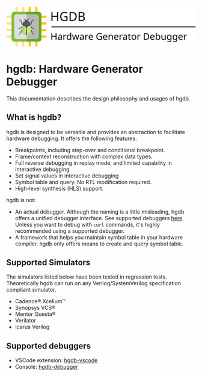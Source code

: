 ![hgdb logo](https://github.com/Kuree/files/raw/master/images/hgdb-logo-header.svg)
# hgdb: Hardware Generator Debugger
This documentation describes the design philosophy and usages of hgdb.

## What is hgdb?
hgdb is designed to be versatile and provides an abstraction to
facilitate hardware debugging. It offers the following features:

- Breakpoints, including step-over and conditional breakpoint.
- Frame/context reconstruction with complex data types.
- Full reverse debugging in replay mode, and limited capability in interactive
  debugging.
- Set signal values in interactive debugging
- Symbol table and query. No RTL modification required.
- High-level synthesis (HLS) support.

hgdb is not:

- An actual debugger. Although the naming is a little misleading, hgdb offers a unified debugger interface. 
  See supported debuggers [here](https://github.com/Kuree/hgdb-debugger).
  Unless you want to debug with `curl` commands, it's highly recommended using a supported debugger.
- A framework that helps you maintain symbol table in your hardware compiler.
  hgdb only offers means to create and query symbol table.

## Supported Simulators
The simulators listed below have been tested in regression tests.
Theoretically hgdb can run on any Verilog/SystemVerilog specification
compliant simulator.

- Cadence® Xcelium™
- Synopsys VCS®
- Mentor Questa®
- Verilator
- Icarus Verilog

## Supported debuggers

- VSCode extension: [hgdb-vscode](https://marketplace.visualstudio.com/items?itemName=keyiz.hgdb-vscode)
- Console: [hgdb-debugger](https://pypi.org/project/hgdb-debugger/)

